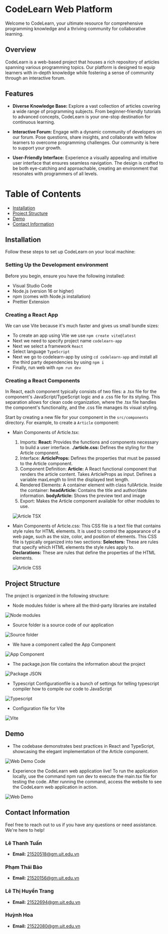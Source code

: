 # CodeLearn Web Platform

Welcome to CodeLearn, your ultimate resource for comprehensive programming knowledge and a thriving community for collaborative learning.

## Overview

CodeLearn is a web-based project that houses a rich repository of articles spanning various programming topics. Our platform is designed to equip learners with in-depth knowledge while fostering a sense of community through an interactive forum.

## Features

- **Diverse Knowledge Base:** Explore a vast collection of articles covering a wide range of programming subjects. From beginner-friendly tutorials to advanced concepts, CodeLearn is your one-stop destination for continuous learning.

- **Interactive Forum:** Engage with a dynamic community of developers on our forum. Pose questions, share insights, and collaborate with fellow learners to overcome programming challenges. Our community is here to support your growth.

- **User-Friendly Interface:** Experience a visually appealing and intuitive user interface that ensures seamless navigation. The design is crafted to be both eye-catching and approachable, creating an environment that resonates with programmers of all levels.

# Table of Contents
* [Installation](#installation)
* [Project Structure](#project-structure)
* [Demo](#demo)
* [Contact Information](#contact-information)

## Installation
Follow these steps to set up CodeLearn on your local machine:

### Setting Up the Development environment

Before you begin, ensure you have the following installed:

- Visual Studio Code
- Node.js (version 16 or higher)
- npm (comes with Node.js installation)
- Prettier Extension

### Creating a React App

We can use Vite because it's much faster and gives us small bundle sizes:

- To create an app using Vtie we use `npm create vite@latest`
- Next we need to specify project name `codelearn-app`
- Next we select a framework `React`
- Select language `TypeScript`
- Next we go to codelearn-app by using `cd codelearn-app` and install all the third party dependencies by using `npm i`
- Finally, run web with `npm run dev`

### Creating a React Components

In React, each component typically consists of two files: a .tsx file for the component's JavaScript/TypeScript logic and a .css file for its styling. This separation allows for clean code organization, where the .tsx file handles the component's functionality, and the .css file manages its visual styling.

Start by creating a new file for your component in the `src/components` directory. For example, to create a `Article` component:

- Main Components of Article.tsx:
  1. Imports:
**React:** Provides the functions and components necessary to build a user interface.
**./article.css:** Defines the styling for the Article component.
  2. Interface:
**ArticleProps:** Defines the properties that must be passed to the Article component.
  3. Component Definition:
**Article:** A React functional component that renders the article content.
  Takes ArticleProps as input.
  Defines a variable maxLength to limit the displayed text length.
  4. Rendered Elements:
  A container element with class fullArticle.
  Inside the container:
**headArticle:** Contains the title and author/date information.
**bodyArticle:** Shows the preview text and image
  5. Export:
  Makes the Article component available for other modules to use.

  ![Article TSX](https://lh3.googleusercontent.com/pw/ABLVV86XOkWETjbsrW9eJ93ROKTwD-yFFZy0qm7vz9-Byx2BUOAYR3fonVJvNgAn-anwmdnP6hwa8bekriS9iZNdMhOAgrchM1NZLWFEN1GZLxGVBRiDnN6hhPc7yA8IAhqjDBikew5KnkTI0SE-PQtfEcX52tZIlhO5Sn4d27pUG1vKkNcV3Fu14iCxeS3GYTt0pBR0VnBFmGpxDm8fvMqXnoUWCyAMzlabG9yKh2DGHFuaH46cuIcp39Nppi2aKVjTlvw1L-yldK3lXPXOfO4MgBF98681T6KvM6ZQ3NBSZ9FtMWZyEPxamL-GdLp6BD6Oas_C5QVbkm8wuxmkRDWpuv-hZhW8uEdwkumP4MmpFAbZQrWUFAIb4Kc4ejzKKq4n_B5Wy9lECigpJLR7jsmfPIdUysvN1XZHb3rJOeeVdom2N8ggdgw9FSAzym4yI41W5RfIwrU8fSts2VxGQxHIwi1J0OgEgR3rMmVKC--Vopd6VyAvu_a8_TMIoG8uUU7lhcR3tQiS6jr4prwyl2VwLOdPI8fk_KZ9Ud_ZN85gCALXJVPQMkJyHF1QP9ljpm8lplMkcOpKt8KAvudN2_uoHWudlQdXuOQm8IH6rj7WSv2QhTayzjdCyW0C0qAHmfmGVkb_tbfhrdzxiMbfhVv7MZr6assol6Fna1szcLWB53zo_43j2xRj0i9arAZtzPoA8DM5puG8wp9NH_IXjSWM8R3JaABdeAQYi8MaC2RVoRwWuOQGGbVtwlA1CS78ZVwsh2XhjHUbHjE9II_W-x0gNk09RX9BkTdYreXLBVwMHWAuwyEqIpWi6uzBa4EWLryknNyRj1EUB-2qBE23ByHjrp2JeN6yXLxtAndntty5DIf3U_J2LHSLIN0BEjSxI1GW5E5t=w570-h970-s-no-gm?authuser=0)

- Main Components of Article.css:
  This CSS file is a text file that contains style rules for HTML elements. It is used to control the appearance of a web page, such as the size, color, and position of elements.
  This CSS file is typically organized into two sections:
  **Selectors:** These are rules that specify which HTML elements the style rules apply to.
  **Declarations:** These are rules that define the properties of the HTML elements.
  
  ![Article CSS](https://lh3.googleusercontent.com/pw/ABLVV875jaxlTUR9XgZz4rTLVUfcYTu0ccshzYFE05NLHVNJ8bcKo-8LRhDcSJLkUyu1Hohq23bOY4voWiuEpmb0SqCw7MpSxJM1GeWX6Ue3MBvuxIOfLZSt78jooiTxH4mH6_n_6UD9ad5KcFPnvAPrFGpDTXNUIMj2p3W1KoXN_O6oCnzSbEp5SKgxzAQ8YCph1MDCiKuiewZ0oJLWC2ukOBNAto99hj-d8vd0YJLRwqVXvwTCWOPQU0om1nCulvFClv4pMSqoaU9dDZsf5pBsn5opFMJYOUd8wDAutuNFHEkbzpkp24e3UCCv7lGZze2EU7McWHxWDbF4WylEHxtwNVMVdIjeK71Ilncj9PBSQkoNxQh2MJLMj4H25D8LRlZM8IGugPXJkOQP2ijugxaErK-UwURamdxjhaUB7me5wnGvj92L1DeZkBlGgdCv-HcD3Dde4od9zBVs8r-guPGBodZnVheqc_lu7Gobi6bb92PTCqP_XNYYfRwbFA_k647OQhdrh5a4E7fzncpyABzUwobhBgZYJif1kWU3_6WtplCMKYLNCS6yU9BCmO0YqKYcLAw7QbOg1a_-udhuiKA-QHcMk7HGyYiwbigA-Ok88x1B_WWN1XdV9GERHwyZfrS6IJgmuqmwOMJzBM-CnLiEK1rfruOhBepcRYMcIjfOQKkV32XEKYEgokzEsiaA34ykPQgEOdJjFI62HXkh0zR2K_Mqay37X_bot1c3UmVIoRkDUNOXdHQBP64AfQH0QmAciXJwXhOlm80fnBXQuFzIvtiscto2_95z960voOdSakyE1WQfgBaTT9l4LfK8SuXPQkj2rLjZ6YXun_wzpKyaeFkB4eNP_Nc7hAig4JgZRYgBI5_TdYBoHoM2Mk3pOz6qS5ON=w511-h816-s-no-gm?authuser=0)

## Project Structure

The project is organized in the following structure:

- Node modules folder is where all the third-party libraries are installed

![Node modules](https://lh3.googleusercontent.com/pw/ABLVV86fF6ZuAQwi7CabJqSCVLABHG-CKa0YY8NqYMjX_PgYRqXx6nIggy1tLC8_r5Dp07SmUpo7SjlSkXIXOxWTVVzyvh1c4Ms5aI1qdBaeI1PWrEDxzMhaxl52Df6E4xD-UCVVRbbkad0HsGGJ-EMnSpV5JFWPBPdKkrTkwUPUqe7Lmw8UCoenEw_V6b07ht86CfSYQMXWZGJklmhqzSnqY3dBOI3mHHHg-KWya4mwyfjijrD54i6GnupaecZbOayfNhhCqoUrMYlnel0_OsCsyDZrXH25iVsyHCiMBOqo_kGbtX2yQOQI-Xu-GK3jfdXtnE9Ww5PbC8NmfaBgR9LyNnzzjJ_BGifXSXNoZ_QTR28PZM5yqoYJPY6RcN_U6UBL25tvf0ymG0YCMgTmmUqLF76K5Qm_KB6yZD1Q3jhqA_azMXl3NHddI4Q1uB-Ol91AgZS6jO3lFF9Zo_JPFDUwsWZxM7oF3xkbDiKDcUqtRS0nvAmASOP2vcKbVTxCSOrAJoD83QSmms3yHOVuugAyOSCZbmhTgfGKsHXrws4FKLSCNpf0-U97heakh5eeeQRiJ2jZXxa0qTpDYg_uJ9GtsHG8-NXMsUEIrOQTg39fb52nDyxmoFc81gFe-ycFa44FGVGS6KMp0J4rphUMWE-TLFdZo0vhtHxF3VlgaFoM0TE7L-_kvnx6P9FZ_k2FyJ9HWZcQSVUH_CyQcHQ7Xd0r7gTOk2jS3i1Y-Mb58zi63Kb-TvkWBTKp46TfVhq7X-eedJY0VHspVZChhTM4MJvtH1ZiP0NEMFED4BifAlCpg2rYOf4qEJ4cv0T_jBqM4NFNdrib5VJTSHMivoEJN21XNtG1osF2CR3NEZRqmgDf9z6jEAsFrPa5eqRYB2TMOc1BG0sH=w323-h344-s-no-gm?authuser=0)

- Source folder is a source code of our application

![Source folder](https://lh3.googleusercontent.com/pw/ABLVV86O1WTEQIeuJFzMbCLOU9eXCdsyBK6lyb8TpeLgJ4zZfdwA2zsvwuDDG88ZyjQP1LsJmdVLqfNUNt6yqC9M40ySoeytDPuBqyIlQ8i2HYa6rXxXzwJqyH4atzXM2UO-wIplufsg289MyGxui3uqNjFqVH86n_xOq6faKd2lMvH4A_0oFiu0bQIl6CQdMNc5mpI3q8NN3NGnY9Xj5bmAtvgnKfZyKIXbmpMfi1ZDRUOO6oUE1fm90JsVvh2-Kmu9HMpm22rwWbOJQLErGd03o90WnmEwFqo45fx-xg34tIg4FWudIkrXlZBufw1TF4idWRh_Ox0EByxJ4xKnNEWB5_s4e-qZulGDe6fx9YYjr56mALhXJbE7NO5UIfcOlZXRWy2genxQwgtmEODoTBUvj0LswSJiHvjHQ0WcjfG_7A7rsFwlREqJFRGFrd1FuQVuGTRJUF7w2IcJkmcCx3Uye84GaPmHlpVc7mJB1nKFM3ympz2ucRnXgVNrhgG0SbNChMamORKKXCrMHCt675PC8GZFDyD6xW_jJXaza6pAYKYaMoJbJB-G3AzRLESPX2DrYAyrV-jjpRXXOaf1Rbwlkno7QWTWAYgA3HRNY35SCkpf1NLc_fqSXPE8oCzLAp2VGvckAGDyKEH7tKaFMB32VWRtrOLNIzRTQujlM9kNfhCiJHR1WE7br6SzJgUDCh-60t9Ey4h6-KcpgUKpY1KoCDkOZqu8vAOBeo6Zin5gGra4f9PYUFjV5IgyF5aJgXtqjKBC2g2lYLIYcR853lziWlSlz1uGbqro-1CwzofBLcpjVFySLyTbrB6A9g4IjYY9NhMnbs4regcIROifaxpoULmBFIn-belTsHOe3Q-QldqRsUgZnGzfJSnhOJcgA54rUo5u=w236-h244-s-no-gm?authuser=0)

- We have a component called the App Component

![App Component](https://lh3.googleusercontent.com/pw/ABLVV87btE-mCECOnYbtKR3Bjdve7jEkmX9sk7Yugd9Q79HsclT1DTi-xTQUfWXKVdIoLdjGdIuSMYZ4gZp0nZKS93BTuvKN_scXqIs5rgFqqxGDCmjHRNGBu5pD3Q8XjUIMp__lKnSI8jrTR0mDoYff3uGnLZszCBoA0xtAoj-TSOQG9UET05h_Vu4gaMRISCzXARzyX3U3IB5Ge9XeHa2Yti0bGxXgHZXGlm27BrMjrb36YmfME2BezPlGsCil0SwHMLJJlY7tvrvEKu5_owEdyVWYSGVpwPWdcMWJvJQWztwQ9S8zSKhxwRfAybwZ9NxbauZkmvyk9vDDPZ60jdO-MzF5OynMVCxVl-pDoA9XHBNfCK6Mv9db6YtaTLlnz664RlklK3osmbQ2Fmpfhwl4Cw5DU8mn2ioKjcHiBANzS2_UoD79g2mYy2PddCu6ecadV93m4QHdEy3enZXzoZj2uS7BWyLySAzIBLrd7VXhipD4hovMXWpBPBuwI9Vi7--o1AHUuci0vaqZhbGgd4k42i2JhwwxbN3yvNtGYy7Z87tujxXZRQu2ZWn5BMUfGiGRP4CfZ7wJadyYAwkGn68gmgf6yxFpknfl6WgJ7Df3aCS9VOSDUUao-dYTfcm3WKW1kNWncZ2TiTU59CSDqSTUvxg15uAv8SiXTE4SAP_wMYD40hf5ts43AxeRMl-L03AVBpGa9qDXvK6RfMX3nydjQgWrGQI0QPcFQJM-3YeyLPLozScsd9zlR5SR1BK-heQIxtE1qJxAqyhn-gQvp94CH6uNTHX5rDnr7MeWWdCdaW7kXvU3FV8J88dPJovYX3D62YFxTYZTymxKThZ7YTbDpVgeyfEG1L-LcPepEKBmSL5gRby0tdT1UTNtPbJEAa_-oGt0=w166-h154-s-no-gm?authuser=0)

- The package.json file contains the information about the project

![Package JSON](https://lh3.googleusercontent.com/pw/ABLVV86AVny_M-_GRugzu4dipW8hdDbHg5eIs1M0fZIs0H_2a-1C3BzMQ_gCnPwtD-0VYU716yzuSQ3To5KscC0OkTQ6meCblaq7ctogs3lzaTkM1QBTPd7fZRqQ9UtEqu2O8L35Tx7CzV3uHpEkaEKytJJhVGYZxx4tognQvnsnvZ0dONcrFHUzhEkNfSaRaYVgDPjzxBTmSx9xWK3Wsf6oXr1finGMKcJYMrHX7sz-zEvKxScXaB8eZvKwg4kfXxhJ6rtDmyR5lFjPRMeb3reAPf84U6LlAT4pxUgW3EYIKyjzY2mIB35UE1AZrnwTVshbTqFJ5c83wrRy2C2sI_GfyDPeKIjZM2j03hw7rtZ_MBgv_QUymsDtdFB87Usr8XAhsfc9YP8UuFGxwhkHLFSnnItpgBr1NzIKIW3jivTbuO2K1-NZ_ApG2caD-NPc3FVPJCYqlyeRQWkVU_1h9SMRnkiqWG_wy5YEXrVe78Z_pyeJK3UdonSJTIpnYtK82laK4-mpFI7ZsCB0f3DTBBVpw5CAkg2P2DXQ8MYQOF00lAvjsrK5CNLidL6dPPwlML_RvFkaLLvtYbv8b1yVbtcb-wI-VAIN7DrjlD8FCPqk1A7rjSCHFJwgplEFOa6xLAB-euLdR-TUT0zg6C9GQMzvuXNvw9CI82KXWrGA7F5EPuS2FhDHgR-hXcB5tIyUmJwWyom78Wlt79YRjKIA9ty0rwFRZozNPd9SPUXhdBeyBKZqp55lC4JsfdInK1ceTrx7EDSrZm1-CB4UBfw7djgpsdMKV0nVVS758k7Q81Yf1SKnsVLG4cB5OsMealuRVeY7M2-OtNwy2ZNVLQSTdZu50UHwcbpiYTzqAkJb7-sKiIIZCUhlaysEf4ErNj3CGPiPnlJL=w958-h690-s-no-gm?authuser=0)

- Typescript Configurationfile is a bunch of settings for telling typescript compiler how to compile our code to JavaScript

![Typescript](https://lh3.googleusercontent.com/pw/ABLVV86g295JtD4mttkSbMRLrk_IDtng49lwBtuK7YiD6zDycgetZWJ83ZgZfVeHpScEDxPqc7By5AnaNM7AQeSUl3ZBV1-R5oTC5HCpwjGWuA3q0Cgnq5H33VtO-e4qLtHVQQOqXrrxRTOtyIbH1iITI4A0SIGN3DsGNBK9yI_HbLKwOXoiW4ttsMTr8Fh7PPbyWpmBmyhntxki8ppLG7uIajemJbj3USrohEjZ7gCG0H3l-diFUTn2jtip4hPoqSRyq10umGVtXIBV3DQQr9fy9fMX20Vc2A23sIkqIvibKeiPg102eTm3HgMS4tsDzQfsie4FLjD3dslPs1R6ETOUpAoo9qKqg-E9-cNfV2qEj5r-nLOvtVukOECdDtdV2jMBuwrs2Zh4LmFQ-etaiyEoh3ZKiQ7eKb5mjPDZkHcnldY2a5rVsv1DVGMhLxmvOpMzHNw8_C7LTW0q0pXAivkhOnLPuOuxIM-hpZjVxveIl_CNf4JDL2t9TyP0WXP9nFPwEHEstBmfCdO8sMPLLy5dFYhVDUoez0qu0wje-yyO9PNKsQbjYs2wlc_s7VtqZdtZxKssJwzRIffQFk97iGc15fUsA0-KYiH6gpCmNRBbzVsaQ8vMWaJ817KQQ3PkqpDgU6VVU-zEupZxLSo8oq_wIm7yH7WG-_q90v1RcRmnp9TH2awRFzIVJHbL8XxTq2fHDTqxtfbOL3OQjzJNcOOpsOT9FtvyeYd0BtKZUASRZxLU8dfCR82wubHMxjvdVaY4pWyZ3MpoFYoJvvjnhUfXnV67RLfoRmcCsDt2LqiKGxlBfc-j81kiEPMowFuzxfIQiqbjyJCARVXfSYV2JgMeRpg0NleJDkobLWzp609LtYBwoPlNIU_klw_J8FWsKMvdSPhF=w815-h576-s-no-gm?authuser=0)

- Configuration file for Vite

![Vite](https://lh3.googleusercontent.com/pw/ABLVV84Fz-Hok3dOQ6do5t80AcTlOWDLLMC5KhyI-aq3QPRHV4vSYapIvNxnvJPmzICydohMGyDy38YZqAwAsdtG6-xWoRPrc4j6PLpGrDY9OF6wXEfkbN6Y30cq6BbNG4dnwI727N-m598zU6kG_z6o5550NhBjsX5C2uSAgXV4Fh6_i7e7p6AH7srq_Ky6PXZob8zof4u2jC4cElneL90uaL3Tkb1L13jS79Mt5hg1dc2XbJgeG3q5e3cH2XV3KMzYLQGU63U52WaZtCQrjzv0C2lHN0ppZNNU6YHJh6qXpbEzosk-51L61p99jDwvmk2e1mZBi7PNKtK03dLpxEdsFayz6c3ucpZXlJt8G_dRFAZsFO1XR0qSHBoG-hCUBXqG7th2r0elHU7BBlxZm6w-hJqyQCgfAkxs5lmGY8Rht0iLvpnWe-DKGgBk1bdQglkk1mfGG627_bxWP4T--1C-HsvIuGV2JWnCeFICb248NSsUkc_RVra7sB0_eNX89cIxCEDccc1bM7fLmsvZtV3pggt3VP_G4irV83jPqoN2CO7SukQNp39oiBl_Sq-x_z_fsCHILFveM2H6cCxe-i6RMJXPNBViZU6y6sQmtA6oIbkHMQWB0FfSXT2pb-3LyiOwWouFk1N8cGHzEDwK7ZSAh6ARzZaT-2lo72WU-Fms2qhbH72IlwsliDh9O9Qphi6rTld_Pb5KKDkuPue_PC5UiiXyMQ_P2baglIZCgB5urb_IH82ueSAy95h98QC3yEmIX_UtN4N_2wiWl4F6SCS36hpxkl3vdHt_LqdIz4HEOWmEA2-kW-tngVnYfeS_HIJWrp90LIuZX4hnTYCeH0oXrAey5mmbR_M1Cu3M4_QvpiRzrD7v6OTzBrs3PyEaqF96I-Ko=w792-h398-s-no-gm?authuser=0)

## Demo

- The codebase demonstrates best practices in React and TypeScript, showcasing the elegant implementation of the Article component.

![Web Demo Code](https://lh3.googleusercontent.com/pw/ABLVV86c8TF4VWxBtnFHLKRasW3ufaRNK8hsb2vG1hDYJBmqYt6Zj-Q0GuVN-6GFYxbVrPn_P9GyB_uCQzza_4KfPgRc388QIw7yZ4a1563_iexF5BlUyvK1IJZcFuBdZE9r-1yOAxSG4r3t4ZRbn0sx52QH9pK7Ib3EALi-3nnOlzf59rOCeZmcOkqtNmhd6XJvR0Q-qaYF_aEbkfg4p4RgmlGkZFxIxJho8lRY_SQq1jrz5BIq05bRox2zd8Qr5LFWrzEtLibCr78X4mc8xyC-CNAZlcYRS1M5RwQbUSvGdhaEQbuxUDhFnXgEBzVc75MlMAmZtccJS78j0BuIH-yAcDXtGBeNLIolgxKI5mwMxJYtPprcDi2Qo5gilgqTeUNBZVf9UHOBuITcZZCyGAV5Yn__pgKeG-LOMjuOwW4YvW5QQfONEUz_WrIQdUFgYES3y44PxoGHJw00GAtT9bsFaZPHBCUDPrRx7GdmzEInoX-WQ650uneFDYjTyuYldYwf1FP2e7Ky0BhlCJzdmjyT8axrK5bffvbMj_I9adZxnnHeyg7ZWmSaxZWNJq4BuGEbqy-QJEWUrihlIfsEq5hebGNPZj9rRTBNPJLsOdKKrmP-Yw8eRBl4IkxN7R9xFfSgR3BuoFiJc5aHjTrGsQ8QH0BbW84Oh5qalKxI9ToQhQHaIG2mcp6g86qmk69vWmHAbMG3vftIvBcX0tdZ_Wfws9HMUqvDoX-9CuEJbP30v_EdqOadOTKowFbv9-xLC7Y-Hlsy6XnUrc3wg4WqdpGK_dbCPtBCEuGTZpKhJD27wcMsEPFRKEZtmXSi_QU5NxRm3xeK8JqxdvCHZBgjZr7TZ4MXXHcGbF3mq-Ufq81VEhNfFJJeo6Qaehmvlnxn0PPrBbeB=w958-h588-s-no-gm?authuser=0)

- Experience the CodeLearn web application live! To run the application locally, use the command npm run dev to execute the main.tsx file for testing the code. After running the command, access the website to see the CodeLearn web application in action.

![Web Demo](https://lh3.googleusercontent.com/pw/ABLVV85Z5btspzYhOTSj6z9u5DusVSWujH6_zsvHqcxes_mk1pVyLo76T5X12AEuuGsP13cMxfgM23XqLgrEwXUJh1f3hM8Jw-i7XTlOygCRpvQ4jszX9Z9323MM8M2elAGAwOVonZhMeRPeGzAOdsmcFtFJ1ssdQ342bptTX1TD6EyARuh5Io47Wk3309ra1xmrCVKrsbCp1hc9CzITM89JRFGJmrV36eSGzoNVRuMvAnu1yLU2b3CsZ2qMVO0rWSxuvM-1LVL_gpshUxdj0QA-ZD0xODF4C6Vdl0MAiKLfPoWZeEObHsneyOueBoOHWd9DFbUcUvkhDga88guIcosG_rX-lRkFIxP4fKos1z5Yv7PQveKtQG3X2aGYNuU0BoM4G0VC8Xc8m4fVm26sYZ4ftv9j_YUW81vg5HQH4NQIGznmBcRvkaXjlo6FhXGOJaSJlBAtjYZd6Tj8Sg8T1ZdgwGAd15H2G1ld8-6Lfw0qQ3wrRP0oGblZaiHCl9ves3etlr5dMgJbvQQV2AVEkNveekND_DeXXerpVoEE8RD_Dj1A6koVx1uPBCfHHthMTiFw4-Qr_nbfiX7qsGaGjWcm2-O1kPwPJ1PJMrP55xRH8KcrslhFV9f6Q1DQ50JrvrtQ7y2XSzaMkvxHCTYLkbz1iIEEmYR8XfV3juc1SQguxdWuba8fSN8NVG-CXlm0015iT5RciLyP6UarS7CmU2Cdf2xznhirk6mOTVsS9NUJ_bPQIUvdnofl0bWTBQ_aIlKSJA-IIxEhXsDl2y6J6W_GK7oln1bYLM8RR3Dx6nxcQ6uGjAxrBANaHVmWxZNFviSf-ZXOoZTZISwYEqVBYBT79BOIzzD_X6LXxPdZgerH4dK1e8XOjdSPT_1NABfQqiyAKsMd=w920-h643-s-no-gm?authuser=0)


## Contact Information

Feel free to reach out to us if you have any questions or need assistance. We're here to help!

### Lê Thanh Tuấn
- **Email:** [21520518@gm.uit.edu.vn](mailto:21520518@gm.uit.edu.vn)

### Phạm Thái Bảo
- **Email:** [21520156@gm.uit.edu.vn](mailto:21520156@gm.uit.edu.vn)

### Lê Thị Huyền Trang
- **Email:** [21522694@gm.uit.edu.vn](mailto:21522694@gm.uit.edu.vn)
  
### Huỳnh Hoa
- **Email:** [21522080@gm.uit.edu.vn](mailto:21522080@gm.uit.edu.vn)
